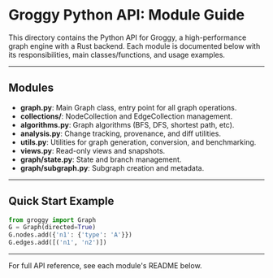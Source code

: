 # Groggy Python API: Module Guide

This directory contains the Python API for Groggy, a high-performance graph engine with a Rust backend. Each module is documented below with its responsibilities, main classes/functions, and usage examples.

---

## Modules

- **graph.py**: Main Graph class, entry point for all graph operations.
- **collections/**: NodeCollection and EdgeCollection management.
- **algorithms.py**: Graph algorithms (BFS, DFS, shortest path, etc).
- **analysis.py**: Change tracking, provenance, and diff utilities.
- **utils.py**: Utilities for graph generation, conversion, and benchmarking.
- **views.py**: Read-only views and snapshots.
- **graph/state.py**: State and branch management.
- **graph/subgraph.py**: Subgraph creation and metadata.

---

## Quick Start Example
```python
from groggy import Graph
G = Graph(directed=True)
G.nodes.add({'n1': {'type': 'A'}})
G.edges.add([('n1', 'n2')])
```

---

For full API reference, see each module's README below.
